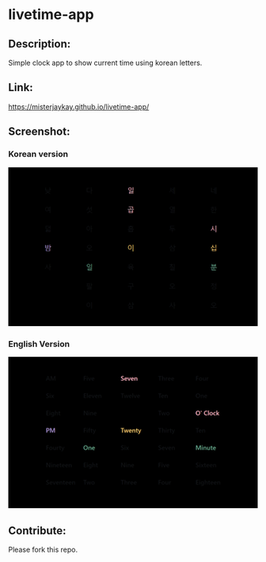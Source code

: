 # livetime-app

## Description:
Simple clock app to show current time using korean letters.

## Link:
https://misterjaykay.github.io/livetime-app/

## Screenshot:

### Korean version
![Screenshot1](assets/screenshot-kr.png)

### English Version
![Screenshot2](assets/screenshot-en.png)

## Contribute:
Please fork this repo.
